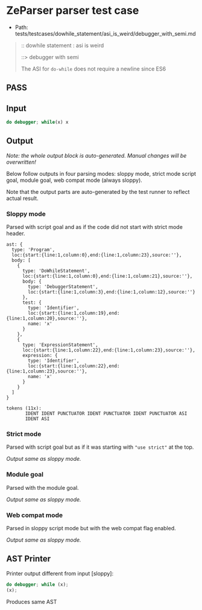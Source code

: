 # ZeParser parser test case

- Path: tests/testcases/dowhile_statement/asi_is_weird/debugger_with_semi.md

> :: dowhile statement : asi is weird
>
> ::> debugger with semi
>
> The ASI for `do-while` does not require a newline since ES6

## PASS

## Input

`````js
do debugger; while(x) x
`````

## Output

_Note: the whole output block is auto-generated. Manual changes will be overwritten!_

Below follow outputs in four parsing modes: sloppy mode, strict mode script goal, module goal, web compat mode (always sloppy).

Note that the output parts are auto-generated by the test runner to reflect actual result.

### Sloppy mode

Parsed with script goal and as if the code did not start with strict mode header.

`````
ast: {
  type: 'Program',
  loc:{start:{line:1,column:0},end:{line:1,column:23},source:''},
  body: [
    {
      type: 'DoWhileStatement',
      loc:{start:{line:1,column:0},end:{line:1,column:21},source:''},
      body: {
        type: 'DebuggerStatement',
        loc:{start:{line:1,column:3},end:{line:1,column:12},source:''}
      },
      test: {
        type: 'Identifier',
        loc:{start:{line:1,column:19},end:{line:1,column:20},source:''},
        name: 'x'
      }
    },
    {
      type: 'ExpressionStatement',
      loc:{start:{line:1,column:22},end:{line:1,column:23},source:''},
      expression: {
        type: 'Identifier',
        loc:{start:{line:1,column:22},end:{line:1,column:23},source:''},
        name: 'x'
      }
    }
  ]
}

tokens (11x):
       IDENT IDENT PUNCTUATOR IDENT PUNCTUATOR IDENT PUNCTUATOR ASI
       IDENT ASI
`````

### Strict mode

Parsed with script goal but as if it was starting with `"use strict"` at the top.

_Output same as sloppy mode._

### Module goal

Parsed with the module goal.

_Output same as sloppy mode._

### Web compat mode

Parsed in sloppy script mode but with the web compat flag enabled.

_Output same as sloppy mode._

## AST Printer

Printer output different from input [sloppy]:

````js
do debugger; while (x);
(x);
````

Produces same AST
